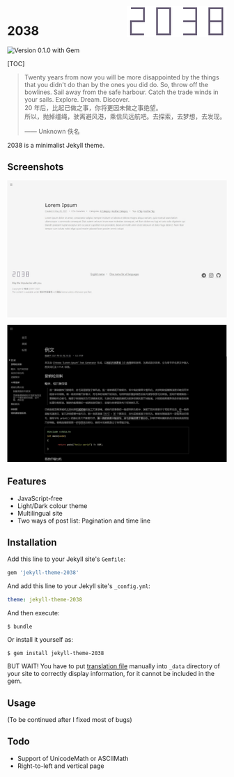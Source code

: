 <img src="assets/wordmark.svg" align="right" />

# 2038

![Version 0.1.0 with Gem](https://img.shields.io/badge/gem-0.1.0-519dd9.svg)

[TOC]

> Twenty years from now you will be more disappointed by the things that you
> didn't do than by the ones you did do. So, throw off the bowlines. Sail away
> from the safe harbour. Catch the trade winds in your sails. Explore. Dream.
> Discover.  
> 20 年后，比起已做之事，你将更因未做之事绝望。  
> 所以，抛掉缰绳，驶离避风港，乘信风远航吧。去探索，去梦想，去发现。
>
> —— Unknown 佚名

2038 is a minimalist Jekyll theme.

## Screenshots

![Light and English Screenshot](assets/screenshot-light.jpg)

![Dark and Chinese Screenshot](assets/screenshot.jpg)

## Features

* JavaScript-free
* Light/Dark colour theme
* Multilingual site
* Two ways of post list: Pagination and time line

## Installation

Add this line to your Jekyll site's `Gemfile`:

```ruby
gem 'jekyll-theme-2038'
```

And add this line to your Jekyll site's `_config.yml`:

```yaml
theme: jekyll-theme-2038
```

And then execute:

    $ bundle

Or install it yourself as:

    $ gem install jekyll-theme-2038

BUT WAIT! You have to put [translation file][i18n-pos] manually into `_data`
directory of your site to correctly display information, for it cannot be
included in the gem.

## Usage

(To be continued after I fixed most of bugs)

## Todo

* Support of UnicodeMath or ASCIIMath
* Right-to-left and vertical page

[i18n-pos]: https://github.com/0xis-cn/2038/blob/main/_data/theme-2038-i18n.yml

